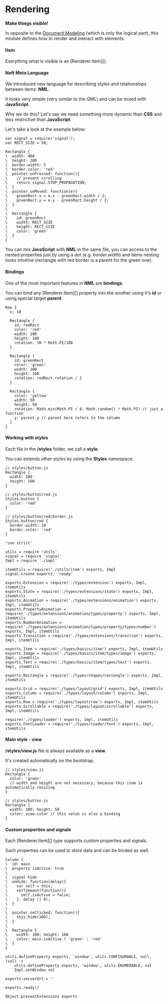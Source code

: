 Rendering
=========

**Make things visible!**

In opposite to the [Document Modeling](/docs/document) (which is only the logical part),
this module defines how to render and interact with elements.

#### Item

Everything what is visible is an [Renderer.Item][].

#### Neft Meta Language

We introduced new language for describing styles and relationships between items: **NML**.

It looks very simple (very similar to the *QML*) and can be mixed with
**JavaScript**.

Why we do this? Let's say we need something more dynamic than **CSS** and less
restrictive than **JavaScript**.

Let's take a look at the example below:

```style
var signal = require('signal');
var RECT_SIZE = 50;

Rectangle {
\  width: 400
\  height: 200
\  border.width: 5
\  border.color: 'red'
\  pointer.onPressed: function(){
\    // prevent scrolling
\    return signal.STOP_PROPAGATION;
\  }
\  pointer.onMoved: function(e){
\    greenRect.x = e.x - greenRect.width / 2;
\    greenRect.y = e.y - greenRect.height / 2;
\  }
\
\  Rectangle {
\    id: greenRect
\    width: RECT_SIZE
\    height: RECT_SIZE
\    color: 'green'
\  }
}
```

You can mix **JavaScript** with **NML** in the same file, you can access to the nested
properties just by using a dot (e.g. *border.width*) and items nesting looks intuitive
(rectangle with red border is a parent for the green one).

#### Bindings

One of the most important features in **NML** are **bindings**.

You can bind any [Renderer.Item][] property into the another using it's **id** or using
special target **parent**.

```style
Row {
  x: 10

  Rectangle {
    id: redRect
    color: 'red'
    width: 100
    height: 100
    rotation: 30 * Math.PI/180
  }

  Rectangle {
    id: greenRect
    color: 'green'
    width: 100
    height: 100
    rotation: redRect.rotation / 2
  }

  Rectangle {
    color: 'yellow'
    width: 50
    height: 50
    rotation: Math.min(Math.PI / 8, Math.random() * Math.PI) // just a function
    y: parent.y // parent here refers to the column
  }
}
```

#### Working with styles

Each file in the **/styles** folder, we call a **style**.

You can extends other styles by using the **Styles** namespace.

```
// styles/button.js
Rectangle {
  width: 100
  height: 100
}

// styles/button/red.js
Styles.button {
  color: 'red'
}

// styles/button/red/border.js
Styles.button/red {
  border.width: 10
  border.color: 'red'
}
```

	'use strict'

	utils = require 'utils'
	signal = require 'signal'
	Impl = require './impl'

	itemUtils = require('./utils/item') exports, Impl
	signal.create exports, 'ready'

	exports.Extension = require('./types/extension') exports, Impl, itemUtils
	exports.State = require('./types/extensions/state') exports, Impl, itemUtils
	exports.Animation = require('./types/extensions/animation') exports, Impl, itemUtils
	exports.PropertyAnimation = require('./types/extensions/animation/types/property') exports, Impl, itemUtils
	exports.NumberAnimation = require('./types/extensions/animation/types/property/types/number') exports, Impl, itemUtils
	exports.Transition = require('./types/extensions/transition') exports, Impl, itemUtils

	exports.Item = require('./types/basics/item') exports, Impl, itemUtils
	exports.Image = require('./types/basics/item/types/image') exports, Impl, itemUtils
	exports.Text = require('./types/basics/item/types/text') exports, Impl, itemUtils

	exports.Rectangle = require('./types/shapes/rectangle') exports, Impl, itemUtils

	exports.Grid = require('./types/layout/grid') exports, Impl, itemUtils
	exports.Column = require('./types/layout/column') exports, Impl, itemUtils
	exports.Row = require('./types/layout/row') exports, Impl, itemUtils
	exports.Scrollable = require('./types/layout/scrollable') exports, Impl, itemUtils

	require('./types/loader') exports, Impl, itemUtils
	exports.FontLoader = require('./types/loader/font') exports, Impl, itemUtils

#### Main style - view

**/styles/view.js** file is always available as a **view**.

It's created automatically on the bootstrap.

```
// styles/view.js
Rectangle {
  color: 'green'
  // width and height are not necessary, because this item is automatically resizing
}

// styles/button.js
Rectangle {
  width: 100; height: 50
  color: view.color // this value is also a binding
}
```

#### Custom properties and signals

Each [Renderer.Item][] type supports custom properties and signals.

Such properties can be used to store data and can be binded as well.

```style
Column {
\  id: main
\  property isActive: true
\
\  signal hide
\  onHide: function(delay){
\    var self = this;
\    setTimeout(function(){
\      self.isActive = false;
\    }, delay || 0);
\  }
\
\  pointer.onClicked: function(){
\    this.hide(100);
\  }
\
\  Rectangle {
\    width: 100; height: 100
\    color: main.isActive ? 'green' : 'red'
\  }
}
```

	utils.defineProperty exports, 'window', utils.CONFIGURABLE, null, (val) ->
		utils.defineProperty exports, 'window', utils.ENUMERABLE, val
		Impl.setWindow val

	exports.serverUrl = ''

	exports.ready()

	Object.preventExtensions exports
